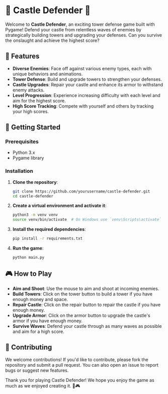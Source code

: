 
# 🏰 Castle Defender 🏹

Welcome to **Castle Defender**, an exciting tower defense game built with Pygame! Defend your castle from relentless waves of enemies by strategically building towers and upgrading your defenses. Can you survive the onslaught and achieve the highest score?

## 🌟 Features

- **Diverse Enemies**: Face off against various enemy types, each with unique behaviors and animations.
- **Tower Defense**: Build and upgrade towers to strengthen your defenses.
- **Castle Upgrades**: Repair your castle and enhance its armor to withstand enemy attacks.
- **Level Progression**: Experience increasing difficulty with each level and aim for the highest score.
- **High Score Tracking**: Compete with yourself and others by tracking your high scores.

## 🚀 Getting Started

### Prerequisites

- Python 3.x
- Pygame library

### Installation

1. **Clone the repository**:
    ```sh
    git clone https://github.com/yourusername/castle-defender.git
    cd castle-defender
    ```

2. **Create a virtual environment and activate it**:
    ```sh
    python3 -m venv venv
    source venv/bin/activate  # On Windows use `venv\Scripts\activate`
    ```

3. **Install the required dependencies**:
    ```sh
    pip install -r requirements.txt
    ```

4. **Run the game**:
    ```sh
    python main.py
    ```

## 🎮 How to Play

- **Aim and Shoot**: Use the mouse to aim and shoot at incoming enemies.
- **Build Towers**: Click on the tower button to build a tower if you have enough money and space.
- **Repair Castle**: Click on the repair button to repair the castle if you have enough money.
- **Upgrade Armor**: Click on the armor button to upgrade the castle's armor if you have enough money.
- **Survive Waves**: Defend your castle through as many waves as possible and aim for a high score.



## 🤝 Contributing

We welcome contributions! If you'd like to contribute, please fork the repository and submit a pull request. You can also open an issue to report bugs or suggest new features.



Thank you for playing Castle Defender! We hope you enjoy the game as much as we enjoyed creating it. 🏰🎮
